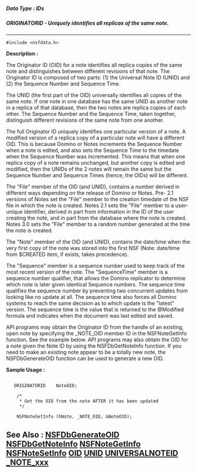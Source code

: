 ##### Data Type : IDs
##### ORIGINATORID - Uniquely identifies all replicas of the same note.
---
```
#include <nsfdata.h>
```
**Description :**

The Originator ID (OID) for a note identifies all replica copies of the same 
note and distinguishes between different revisions of that note.  The 
Originator ID is composed of two parts:  (1)  the Universal Note ID (UNID) and 
(2) the Sequence Number and Sequence Time. 

The UNID (the first part of the OID) universally identifies all copies of the 
same note. If one note in one database has the same UNID as another note in a 
replica of that database, then the two notes are replica copies of each other. 
The Sequence Number and the Sequence Time, taken together, distinguish 
different revisions of the same note from one another. 

The full Originator ID uniquely identifies one particular version of a note. A 
modified version of a replica copy of a particular note will have a different 
OID. This is because Domino or Notes increments the Sequence Number when a note 
is edited, and also sets the Sequence Time to the timedate when the Sequence 
Number was incremented.  This means that when one replica copy of a note 
remains unchanged, but another copy is edited and modified, then the UNIDs of 
the 2 notes will remain the same but the Sequence Number and Sequence Times 
(hence, the OIDs) will be different.

The "File" member of the OID (and UNID), contains a number derived in different 
ways depending on the release of Domino or Notes.  Pre- 2.1 versions of Notes 
set the "File" member to the creation timedate of the NSF file in which the 
note is created. Notes 2.1 sets the "File" member to a user-unique identifier, 
derived in part from information in the ID of the user creating the note, and 
in part from the database where the note is created. Notes 3.0 sets the "File" 
member to a random number generated at the time the note is created.

The "Note" member of the OID (and UNID), contains the date/time when the very 
first copy of the note was stored into the first NSF (Note: date/time from 
$CREATED item, if exists, takes precedence).

The "Sequence" member is a sequence number used to keep track of the most 
recent version of the note. The "SequenceTime" member is a sequence number 
qualifier, that allows the Domino replicator to determine which note is later 
given identical Sequence numbers.   The sequence time qualifies the sequence 
number by preventing two concurrent updates from looking like no update at all. 
The sequence time also forces all Domino systems to reach the same decision as 
to which update is the "latest" version.  The sequence time is the value that 
is returned to the @Modified formula and indicates when the document was last 
edited and saved.

API programs may obtain the Originator ID from the handle of an existing, open 
note by specifying the _NOTE_OID member ID in the NSFNoteGetInfo function. See 
the example below. API programs may also obtain the OID for a note given the 
Note ID by using the NSFDbGetNoteInfo function.  If you need to make an 
existing note appear to be a totally new note, the NSFDbGenerateOID function 
can be used to generate a new OID.

**Sample Usage :**
```

   ORIGINATORID    NoteOID;

    /*
     * Get the OID from the note AFTER it has been updated
     */

    NSFNoteGetInfo (hNote, _NOTE_OID, &NoteOID);

```
**See Also :**
[NSFDbGenerateOID](/reference/Func/NSFDbGenerateOID)
[NSFDbGetNoteInfo](/reference/Func/NSFDbGetNoteInfo)
[NSFNoteGetInfo](/reference/Func/NSFNoteGetInfo)
[NSFNoteSetInfo](/reference/Func/NSFNoteSetInfo)
[OID](/reference/Data/OID)
[UNID](/reference/Data/UNID)
[UNIVERSALNOTEID](/reference/Data/UNIVERSALNOTEID)
[_NOTE_xxx](/reference/Symb/_NOTE_xxx)
---
